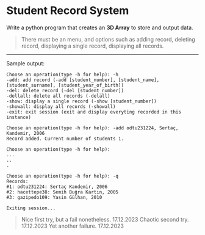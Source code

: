 # Student Record System

Write a python program that creates an **3D Array** to store and output data. 
>There must be an menu, and options such as adding record, deleting record, displaying a single record, displaying all records.
---
Sample output:

	Choose an operation(type -h for help): -h
	-add: add record (-add [student_number], [student_name], [student_surname], [student_year_of_birth])
	-del: delete record (-del [student_number])
	-dellall: delete all records (-delall)
	-show: display a single record (-show [student_number])
	-showall: display all records (-showall)
	-exit: exit session (exit and display everyting recorded in this instance)

	Choose an operation(type -h for help): -add odtu231224, Sertaç, Kandemir, 2006
	Record added. Current number of students 1.

	Choose an operation(type -h for help):
	...
	..
	.

	Choose an operation(type -h for help): -q
	Records: 
	#1: odtu231224: Sertaç Kandemir, 2006
	#2: hacettepe38: Semih Buğra Kartın, 2005
	#3: gazipedo109: Yasin Gülhan, 2010

	Exiting session...


> Nice first try, but a fail nonetheless. 17.12.2023
> Chaotic second try. 17.12.2023
> Yet another failure. 17.12.2023
